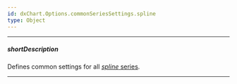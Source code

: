 ```yaml
---
id: dxChart.Options.commonSeriesSettings.spline
type: Object
---
```

---
##### shortDescription
Defines common settings for all [*spline* series](/api-reference/10%20UI%20Components/dxChart/5%20Series%20Types/SplineSeries '/Documentation/ApiReference/UI_Components/dxChart/Series_Types/SplineSeries/').

---
